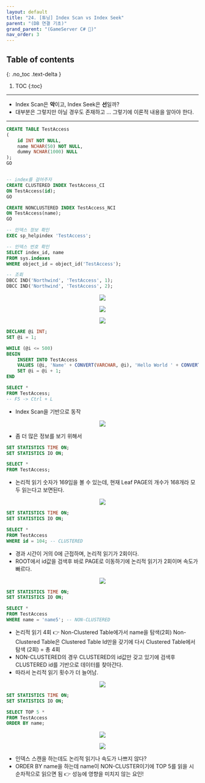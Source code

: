 ```yaml
---
layout: default
title: "24. [튜닝] Index Scan vs Index Seek"
parent: "(DB 연결 기초)"
grand_parent: "(GameServer C# 🎯)"
nav_order: 3
---
```


## Table of contents
{: .no_toc .text-delta }

1. TOC
{:toc}

---

* Index Scan은 **악**이고, Index Seek은 **선**일까?
* 대부분은 그렇지만 아닐 경우도 존재하고 ... 그렇기에 이론적 내용을 알아야 한다.

---

```sql
CREATE TABLE TestAccess
(
    id INT NOT NULL,
    name NCHAR(50) NOT NULL,
    dummy NCHAR(1000) NULL
);
GO


-- index를 걸어주자
CREATE CLUSTERED INDEX TestAccess_CI
ON TestAccess(id);
GO

CREATE NONCLUSTERED INDEX TestAccess_NCI
ON TestAccess(name);
GO

-- 인덱스 정보 확인
EXEC sp_helpindex 'TestAccess';

-- 인덱스 번호 확인
SELECT index_id, name
FROM sys.indexes
WHERE object_id = object_id('TestAccess');

-- 조회
DBCC IND('Northwind', 'TestAccess', 1);
DBCC IND('Northwind', 'TestAccess', 2);
```

<p align="center">
  <img src="https://taehyungs-programming-blog.github.io/blog/assets/images/database/basic-24-1.png"/>
</p>

<p align="center">
  <img src="https://taehyungs-programming-blog.github.io/blog/assets/images/database/basic-24-2.png"/>
</p>

<p align="center">
  <img src="https://taehyungs-programming-blog.github.io/blog/assets/images/database/basic-24-3.png"/>
</p>

```sql
DECLARE @i INT;
SET @i = 1;

WHILE (@i <= 500)
BEGIN
    INSERT INTO TestAccess
    VALUES (@i, 'Name' + CONVERT(VARCHAR, @i), 'Hello World ' + CONVERT(VARCHAR, @i));
    SET @i = @i + 1;
END
```

```sql
SELECT *
FROM TestAccess;
-- F5 -> Ctrl + L
```

* Index Scan을 기반으로 동작

<p align="center">
  <img src="https://taehyungs-programming-blog.github.io/blog/assets/images/database/basic-24-4.png"/>
</p>

* 좀 더 많은 정보를 보기 위해서

```sql
SET STATISTICS TIME ON;
SET STATISTICS IO ON;

SELECT *
FROM TestAccess;
```

* 논리적 읽기 숫자가 169임을 볼 수 있는데, 현재 Leaf PAGE의 개수가 168개라 모두 읽는다고 보면된다.

<p align="center">
  <img src="https://taehyungs-programming-blog.github.io/blog/assets/images/database/basic-24-5.png"/>
</p>

```sql
SET STATISTICS TIME ON;
SET STATISTICS IO ON;

SELECT *
FROM TestAccess
WHERE id = 104; -- CLUSTERED
```

* 경과 시간이 거의 0에 근접하며, 논리적 읽기가 2회이다.
* ROOT에서 id값을 검색후 바로 PAGE로 이동하기에 논리적 읽기가 2회이며 속도가 빠르다.

<p align="center">
  <img src="https://taehyungs-programming-blog.github.io/blog/assets/images/database/basic-24-6.png"/>
</p>

```sql
SET STATISTICS TIME ON;
SET STATISTICS IO ON;

SELECT *
FROM TestAccess
WHERE name = 'name5'; -- NON-CLUSTERED
```

* 논리적 읽기 4회 👉 Non-Clustered Table에가서 name을 탐색(2회) Non-Clustered Table은 Clustered Table Id만을 갖기에 다시 Clustered Table에서 탐색 (2회) = 총 4회
* NON-CLUSTERED의 경우 CLUSTERED의 id값만 갖고 있기에 검색후 CLUSTERED id를 기반으로 데이터를 찾아간다.
* 따라서 논리적 읽기 횟수가 더 늘어남.

<p align="center">
  <img src="https://taehyungs-programming-blog.github.io/blog/assets/images/database/basic-24-7.png"/>
</p>


```sql
SET STATISTICS TIME ON;
SET STATISTICS IO ON;

SELECT TOP 5 *
FROM TestAccess
ORDER BY name;
```

<p align="center">
  <img src="https://taehyungs-programming-blog.github.io/blog/assets/images/database/basic-24-8.png"/>
</p>

<p align="center">
  <img src="https://taehyungs-programming-blog.github.io/blog/assets/images/database/basic-24-9.png"/>
</p>

* 인덱스 스캔을 하는데도 논리적 읽기나 속도가 나쁘지 않다?
* ORDER BY name을 하는데 name이 NON-CLUSTER이기에 TOP 5를 읽을 시 순차적으로 읽으면 됨 👉 성능에 영향을 미치지 않는 요인!